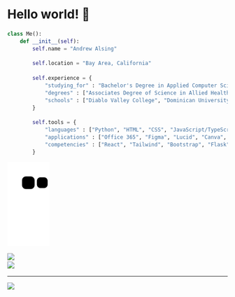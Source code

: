 <h1>Hello world! 👋</h1>

``` python
class Me():
    def __init__(self):
        self.name = "Andrew Alsing"

        self.location = "Bay Area, California"

        self.experience = {
            "studying_for" : "Bachelor's Degree in Applied Computer Science",
            "degrees" : ["Associates Degree of Science in Allied Health", "Associates Degree of Art"],
            "schools" : ["Diablo Valley College", "Dominican University of California"]
        }

        self.tools = {
            "languages" : ["Python", "HTML", "CSS", "JavaScript/TypeScript", "C#", "Lua", "MySQL/SQLite"],
            "applications" : ["Office 365", "Figma", "Lucid", "Canva", "Trello", "Unity", "Unreal Engine 4/5"],
            "competencies" : ["React", "Tailwind", "Bootstrap", "Flask", "Bokeh", "MongoDB"]
        }
```

![snake gif](https://github.com/Andrew32A/Andrew32A/blob/output/github-contribution-grid-snake.svg)

![](https://github-readme-streak-stats.herokuapp.com/?user=Andrew32A&theme=dark&hide_border=false)<br/>
![](https://github-readme-stats.vercel.app/api/top-langs/?username=Andrew32A&theme=dark&hide_border=false&include_all_commits=true&count_private=true&layout=compact)

---
[![](https://visitcount.itsvg.in/api?id=Andrew32A&icon=0&color=0)](https://visitcount.itsvg.in)
